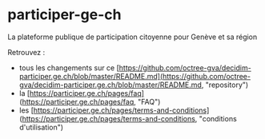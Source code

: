 # participer-ge-ch
La plateforme publique de participation citoyenne pour Genève et sa région


Retrouvez :
- tous les changements sur ce [https://github.com/octree-gva/decidim-participer.ge.ch/blob/master/README.md](https://github.com/octree-gva/decidim-participer.ge.ch/blob/master/README.md, "repository")
- la [https://participer.ge.ch/pages/faq] (https://participer.ge.ch/pages/faq, "FAQ")
- les [https://participer.ge.ch/pages/terms-and-conditions] (https://participer.ge.ch/pages/terms-and-conditions, "conditions d'utilisation") 
